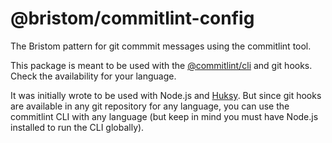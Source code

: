 # @bristom/commitlint-config

The Bristom pattern for git commmit messages using the commitlint tool.

This package is meant to be used with the [@commitlint/cli](https://www.npmjs.com/package/@commitlint/cli) and git hooks. Check the availability for your language.

It was initially wrote to be used with Node.js and [Huksy](https://www.npmjs.com/package/husky). But since git hooks are available in any git repository for any language, you can use the commitlint CLI with any language (but keep in mind you must have Node.js installed to run the CLI globally).

